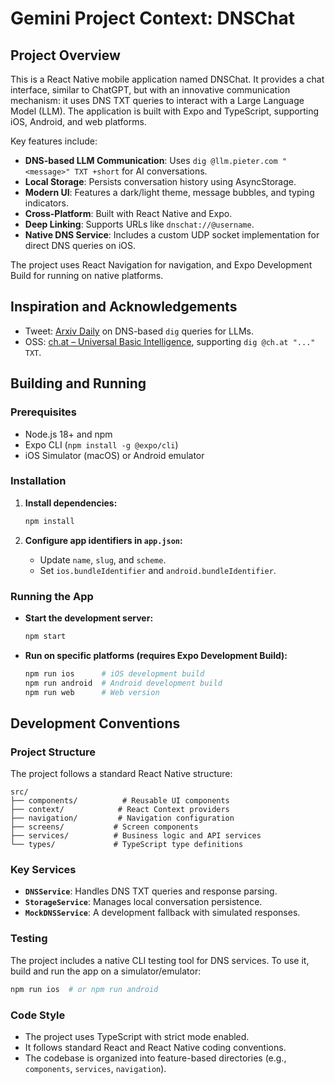 # Gemini Project Context: DNSChat

## Project Overview

This is a React Native mobile application named DNSChat. It provides a chat interface, similar to ChatGPT, but with an innovative communication mechanism: it uses DNS TXT queries to interact with a Large Language Model (LLM). The application is built with Expo and TypeScript, supporting iOS, Android, and web platforms.

Key features include:
-   **DNS-based LLM Communication**: Uses `dig @llm.pieter.com "<message>" TXT +short` for AI conversations.
-   **Local Storage**: Persists conversation history using AsyncStorage.
-   **Modern UI**: Features a dark/light theme, message bubbles, and typing indicators.
-   **Cross-Platform**: Built with React Native and Expo.
-   **Deep Linking**: Supports URLs like `dnschat://@username`.
-   **Native DNS Service**: Includes a custom UDP socket implementation for direct DNS queries on iOS.

The project uses React Navigation for navigation, and Expo Development Build for running on native platforms.

## Inspiration and Acknowledgements

- Tweet: [Arxiv Daily](https://x.com/Arxiv_Daily/status/1952452878716805172) on DNS-based `dig` queries for LLMs.
- OSS: [ch.at – Universal Basic Intelligence](https://github.com/Deep-ai-inc/ch.at), supporting `dig @ch.at "..." TXT`.

## Building and Running

### Prerequisites

-   Node.js 18+ and npm
-   Expo CLI (`npm install -g @expo/cli`)
-   iOS Simulator (macOS) or Android emulator

### Installation

1.  **Install dependencies:**
    ```bash
    npm install
    ```

2.  **Configure app identifiers in `app.json`:**
    -   Update `name`, `slug`, and `scheme`.
    -   Set `ios.bundleIdentifier` and `android.bundleIdentifier`.

### Running the App

-   **Start the development server:**
    ```bash
    npm start
    ```

-   **Run on specific platforms (requires Expo Development Build):**
    ```bash
    npm run ios      # iOS development build
    npm run android  # Android development build
    npm run web      # Web version
    ```

## Development Conventions

### Project Structure

The project follows a standard React Native structure:

```
src/
├── components/          # Reusable UI components
├── context/            # React Context providers
├── navigation/         # Navigation configuration
├── screens/           # Screen components
├── services/          # Business logic and API services
└── types/             # TypeScript type definitions
```

### Key Services

-   **`DNSService`**: Handles DNS TXT queries and response parsing.
-   **`StorageService`**: Manages local conversation persistence.
-   **`MockDNSService`**: A development fallback with simulated responses.

### Testing

The project includes a native CLI testing tool for DNS services. To use it, build and run the app on a simulator/emulator:

```bash
npm run ios  # or npm run android
```

### Code Style

-   The project uses TypeScript with strict mode enabled.
-   It follows standard React and React Native coding conventions.
-   The codebase is organized into feature-based directories (e.g., `components`, `services`, `navigation`).

